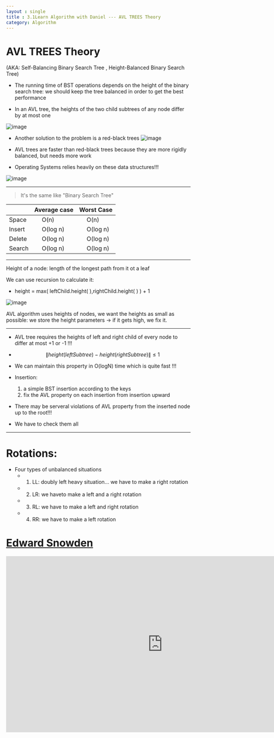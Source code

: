```yaml
---
layout : single
title : 3.1Learn Algorithm with Daniel --- AVL TREES Theory
category: Algorithm
---
```

<script type="text/javascript" async
  src="https://cdn.mathjax.org/mathjax/latest/MathJax.js?config=TeX-MML-AM_CHTML">
</script>

# AVL TREES Theory
(AKA: Self-Balancing Binary Search Tree , Height-Balanced Binary Search Tree)


- The running time of BST operations depends on the height of the binary search tree: we should keep the tree balanced in order to get the best performance

- In an AVL tree, the heights of the two child subtrees of any node differ by at most one

![image](http://image.slidesharecdn.com/lecture11-140420071306-phpapp01/95/avl-tree-11-638.jpg?cb=1397978063)



- Another solution to the problem is a red-black trees
![image](http://images.slideplayer.com/25/7913304/slides/slide_6.jpg)


- AVL trees are faster than red-black trees because they are more rigidly balanced, but needs more work
- Operating Systems relies heavily on these data structures!!!

![image](http://image.slidesharecdn.com/redblacktree-140217061821-phpapp01/95/red-black-tree-23-638.jpg?cb=1392618090)


---

> It's the same like "Binary Search Tree"

 | | Average case | Worst Case
---|---|---
Space |  &emsp; O(n)  | &emsp; O(n)
Insert | &emsp; O(log n) | &emsp; O(log n)
Delete | &emsp; O(log n) | &emsp; O(log n)
Search | &emsp; O(log n) | &emsp; O(log n)

---

Height of a node: length of the longest path from it ot a leaf

We can use recursion to calculate it:

- height = max( leftChild.height( ),rightChild.height( ) ) + 1

![image](http://p1.bqimg.com/567571/d43978a58cedc07c.png)

AVL algorithm uses heights of nodes, we want the heights as small as possible: we store the height parameters -> if it gets high, we fix it.

---

- AVL tree requires the heights of left and right child of every node to differ at most +1 or -1 !!!

- $$ \| height(leftSubtree) -  height(rightSubtree) \| \leq 1 $$


- We can maintain this property in O(logN) time which is quite fast !!!
- Insertion:
    1.  a simple BST insertion according to the keys
    2.  fix the AVL property on each insertion from insertion upward
- There may be serveral violations of AVL property from the inserted node up to the root!!!
- We have to check them all

---
# Rotations:
- Four types of unbalanced situations
  -  1. LL: doubly left heavy situation... we have to make a right rotation
  -  2. LR: we haveto make a left and a right rotation
  -  3. RL: we have to make a left and right rotation
  -  4. RR: we have to make a left rotation

# [Edward Snowden](https://en.wikipedia.org/wiki/Edward_Snowden)

<div style="max-width:640px; margin:0 auto 10px;" >
<div
style="position: relative;
width:100%;
padding-bottom:56.25%;
height:0;">

<iframe width="854" height="480" src="https://www.youtube.com/embed/QlSAiI3xMh4" frameborder="0" allowfullscreen></iframe>

</div>
</div>
